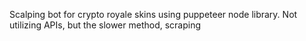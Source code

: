 Scalping bot for crypto royale skins using puppeteer node library. Not utilizing APIs, but the slower method, scraping

